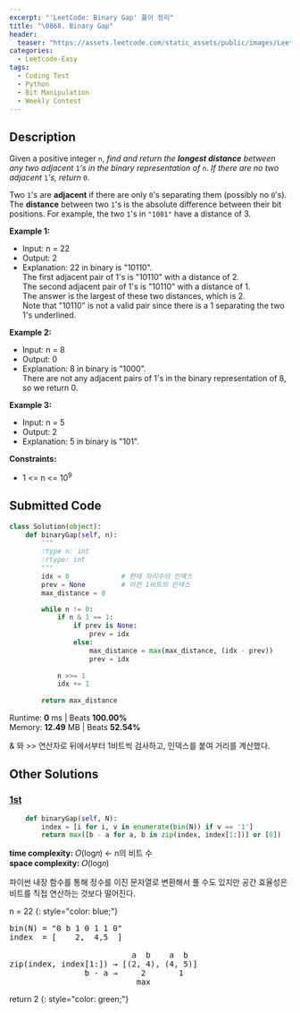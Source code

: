 ```yaml
---
excerpt: "'LeetCode: Binary Gap' 풀이 정리"
title: "\0868. Binary Gap"
header:
  teaser: "https://assets.leetcode.com/static_assets/public/images/LeetCode_Sharing.png"
categories:
  - Leetcode-Easy
tags:
  - Coding Test
  - Python
  - Bit Manipulation
  - Weekly Contest
---
```


## <i class="fa-solid fa-file-lines"></i> Description

Given a positive integer `n`, *find and return the **longest distance** between any two adjacent* `1`*'s in the binary representation of* `n`. *If there are no two adjacent* `1`*'s, return* `0`.

Two `1`'s are **adjacent** if there are only `0`'s separating them (possibly no `0`'s). The **distance** between two `1`'s is the absolute difference between their bit positions. For example, the two `1`'s in `"1001"` have a distance of 3.

**Example 1:**

- Input: n = 22
- Output: 2
- Explanation: 22 in binary is "10110".    
The first adjacent pair of 1's is "10110" with a distance of 2.    
The second adjacent pair of 1's is "10110" with a distance of 1.    
The answer is the largest of these two distances, which is 2.    
Note that "10110" is not a valid pair since there is a 1 separating the two 1's underlined.

**Example 2:**

- Input: n = 8
- Output: 0
- Explanation: 8 in binary is "1000".    
There are not any adjacent pairs of 1's in the binary representation of 8, so we return 0.

**Example 3:**

- Input: n = 5
- Output: 2
- Explanation: 5 in binary is "101".

**Constraints:**

- 1 <= n <= 10<sup>9</sup>

## <i class="fa-solid fa-cloud-arrow-up"></i> Submitted Code

```python
class Solution(object):
    def binaryGap(self, n):
        """
        :type n: int
        :rtype: int
        """
        idx = 0             # 현재 자리수의 인덱스
        prev = None         # 이전 1비트의 인덱스
        max_distance = 0

        while n != 0:
            if n & 1 == 1:
                if prev is None:
                    prev = idx
                else:
                    max_distance = max(max_distance, (idx - prev))
                    prev = idx
            
            n >>= 1
            idx += 1
        
        return max_distance
```
<i class="fa-solid fa-clock"></i> Runtime: **0** ms \| Beats **100.00%**    
<i class="fa-solid fa-memory"></i> Memory: **12.49** MB \| Beats **52.54%**

& 와 >> 연산자로 뒤에서부터 1비트씩 검사하고, 인덱스를 붙여 거리를 계산했다.

## <i class="fa-solid fa-flask"></i> Other Solutions

### <a href="https://leetcode.com/problems/binary-gap/solutions/149835/cjavapython-dividing-by-2-by-lee215-wq4o/" target="_blank">1st</a>

```python
    def binaryGap(self, N):
        index = [i for i, v in enumerate(bin(N)) if v == '1']
        return max([b - a for a, b in zip(index, index[1:])] or [0])
```
<i class="fa-solid fa-clock"></i> **time complexity:** 𝑂(log𝑛) ← n의 비트 수   
<i class="fa-solid fa-memory"></i> **space complexity:** 𝑂(log𝑛)           

파이썬 내장 함수를 통해 정수를 이진 문자열로 변환해서 풀 수도 있지만 공간 효율성은 비트를 직접 연산하는 것보다 떨어진다.

n = 22
{: style="color: blue;"}
<pre>
bin(N) = "0 b 1 0 1 1 0"
index  = [    2,  4,5  ]

                          a  b    a  b
zip(index, index[1:]) → [(2, 4), (4, 5)]
                b - a →     2       1
                           max
</pre>

return 2
{: style="color: green;"}